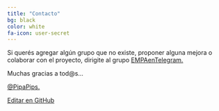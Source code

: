 ```yaml
---
title: "Contacto"
bg: black
color: white
fa-icon: user-secret
---
```


<!---
No poner los links de t.joinchat directamente,
usar https://www.protectyourlinks.com/ para obtener
un link corto protegido por captcha
-->

Si querés agregar algún grupo que no existe, proponer alguna mejora o colaborar con el proyecto, dirigite al grupo [EMPAenTelegram.](https://www.proyl.com/5T2dFf1jP)

Muchas gracias a tod@s...         


[@PipaPips.](https://t.me/PipaPips)




<span class="editongithub">
	<a href="{{site.github.repository_url}}/blob/master/{{page.path}}">
		<i class="fas fa-pen"></i> Editar en GitHub
	</a>
</span>
